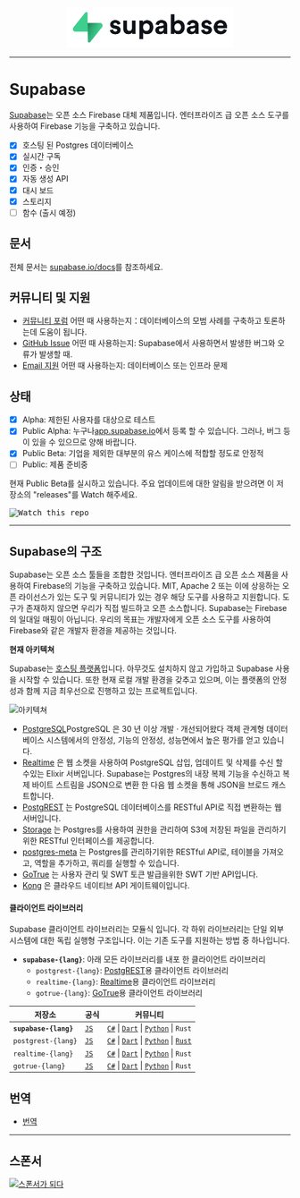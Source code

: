 <p align="center">
  <img width="300" src="https://raw.githubusercontent.com/supabase/supabase/master/web/static/supabase-light-rounded-corner-background.svg"/>
</p>

---

# Supabase

[Supabase](https://supabase.io)는 오픈 소스 Firebase 대체 제품입니다. 엔터프라이즈 급 오픈 소스 도구를 사용하여 Firebase 기능을 구축하고 있습니다.

- [x] 호스팅 된 Postgres 데이터베이스
- [x] 실시간 구독
- [x] 인증・승인
- [x] 자동 생성 API
- [x] 대시 보드
- [x] 스토리지
- [ ] 함수 (출시 예정)

## 문서

전체 문서는 [supabase.io/docs](https://supabase.io/docs)를 참조하세요.

## 커뮤니티 및 지원

- [커뮤니티 포럼](https://github.com/supabase/supabase/discussions) 어떤 때 사용하는지：데이터베이스의 모범 사례를 구축하고 토론하는데 도움이 됩니다.
- [GitHub Issue](https://github.com/supabase/supabase/issues) 어떤 때 사용하는지: Supabase에서 사용하면서 발생한 버그와 오류가 발생할 때.
- [Email 지원](https://supabase.io/docs/support#business-support) 어떤 때 사용하는지: 데이터베이스 또는 인프라 문제

## 상태

- [x] Alpha: 제한된 사용자를 대상으로 테스트
- [x] Public Alpha: 누구나[app.supabase.io](https://app.supabase.io)에서 등록 할 수 있습니다. 그러나, 버그 등이 있을 수 있으므로 양해 바랍니다.
- [x] Public Beta: 기업을 제외한 대부분의 유스 케이스에 적합할 정도로 안정적
- [ ] Public: 제품 준비중

현재 Public Beta를 실시하고 있습니다. 주요 업데이트에 대한 알림을 받으려면 이 저장소의 "releases"를 Watch 해주세요.

<kbd><img src="https://gitcdn.link/repo/supabase/supabase/master/web/static/watch-repo.gif" alt="Watch this repo"/></kbd>

---

## Supabase의 구조

Supabase는 오픈 소스 툴들을 조합한 것입니다. 엔터프라이즈 급 오픈 소스 제품을 사용하여 Firebase의 기능을 구축하고 있습니다. MIT, Apache 2 또는 이에 상응하는 오픈 라이선스가 있는 도구 및 커뮤니티가 있는 경우 해당 도구를 사용하고 지원합니다. 도구가 존재하지 않으면 우리가 직접 빌드하고 오픈 소스합니다. Supabase는 Firebase의 일대일 매핑이 아닙니다. 우리의 목표는 개발자에게 오픈 소스 도구를 사용하여 Firebase와 같은 개발자 환경을 제공하는 것입니다.

**현재 아키텍쳐**

Supabase는 [호스팅 플랫폼](https://app.supabase.io)입니다. 아무것도 설치하지 않고 가입하고 Supabase 사용을 시작할 수 있습니다.
또한 현재 로컬 개발 환경을 갖추고 있으며, 이는 플랫폼의 안정성과 함께 지금 최우선으로 진행하고 있는 프로젝트입니다.

![아키텍쳐](https://supabase.io/assets/images/supabase-architecture-9050a7317e9ec7efb7807f5194122e48.png)

- [PostgreSQL](https://www.postgresql.org/)PostgreSQL 은 30 년 이상 개발 · 개선되어왔다 객체 관계형 데이터베이스 시스템에서의 안정성, 기능의 안정성, 성능면에서 높은 평가를 얻고 있습니다.
- [Realtime](https://github.com/supabase/realtime) 은 웹 소켓을 사용하여 PostgreSQL 삽입, 업데이트 및 삭제를 수신 할 수있는 Elixir 서버입니다. Supabase는 Postgres의 내장 복제 기능을 수신하고 복제 바이트 스트림을 JSON으로 변환 한 다음 웹 소켓을 통해 JSON을 브로드 캐스트합니다.
- [PostgREST](http://postgrest.org/) 는 PostgreSQL 데이터베이스를 RESTful API로 직접 변환하는 웹 서버입니다.
- [Storage](https://github.com/supabase/storage-api) 는 Postgres를 사용하여 권한을 관리하여 S3에 저장된 파일을 관리하기위한 RESTful 인터페이스를 제공합니다.
- [postgres-meta](https://github.com/supabase/postgres-meta) 는 Postgres를 관리하기위한 RESTful API로, 테이블을 가져오고, 역할을 추가하고, 쿼리를 실행할 수 있습니다.
- [GoTrue](https://github.com/netlify/gotrue) 는 사용자 관리 및 SWT 토큰 발급을위한 SWT 기반 API입니다.
- [Kong](https://github.com/Kong/kong) 은 클라우드 네이티브 API 게이트웨이입니다.

#### 클라이언트 라이브러리

Supabase 클라이언트 라이브러리는 모듈식 입니다. 각 하위 라이브러리는 단일 외부 시스템에 대한 독립 실행형 구조입니다. 이는 기존 도구를 지원하는 방법 중 하나입니다.

- **`supabase-{lang}`**: 아래 모든 라이브러리를 내포 한 클라이언트 라이브러리
  - `postgrest-{lang}`: [PostgREST](https://github.com/postgrest/postgrest)용 클라이언트 라이브러리
  - `realtime-{lang}`: [Realtime](https://github.com/supabase/realtime)용 클라이언트 라이브러리
  - `gotrue-{lang}`: [GoTrue](https://github.com/netlify/gotrue)용 클라이언트 라이브러리

| 저장소                | 공식                                             | 커뮤니티                                                                                                                                                                                                                   |
| --------------------- | ------------------------------------------------ | -------------------------------------------------------------------------------------------------------------------------------------------------------------------------------------------------------------------------- |
| **`supabase-{lang}`** | [`JS`](https://github.com/supabase/supabase-js)  | [`C#`](https://github.com/supabase/supabase-csharp) \| [`Dart`](https://github.com/supabase/supabase-dart) \| [`Python`](https://github.com/supabase/supabase-py) \| `Rust`                                                |
| `postgrest-{lang}`    | [`JS`](https://github.com/supabase/postgrest-js) | [`C#`](https://github.com/supabase/postgrest-csharp) \| [`Dart`](https://github.com/supabase/postgrest-dart) \| [`Python`](https://github.com/supabase/postgrest-py) \| [`Rust`](https://github.com/supabase/postgrest-rs) |
| `realtime-{lang}`     | [`JS`](https://github.com/supabase/realtime-js)  | [`C#`](https://github.com/supabase/realtime-csharp) \| [`Dart`](https://github.com/supabase/realtime-dart) \| [`Python`](https://github.com/supabase/realtime-py) \| `Rust`                                                |
| `gotrue-{lang}`       | [`JS`](https://github.com/supabase/gotrue-js)    | [`C#`](https://github.com/supabase/gotrue-csharp) \| [`Dart`](https://github.com/supabase/gotrue-dart) \| [`Python`](https://github.com/supabase/gotrue-py) \| `Rust`                                                      |

<!--- Remove this list if you're traslating to another language, it's hard to keep updated across multiple files-->
<!--- Keep only the link to the list of translation files-->

## 번역

- [번역](/i18n/languages.md) <!--- Keep only the this-->

---

## 스폰서

[![스폰서가 되다](https://user-images.githubusercontent.com/10214025/90518111-e74bbb00-e198-11ea-8f88-c9e3c1aa4b5b.png)](https://github.com/sponsors/supabase)
